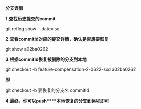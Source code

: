 **分支误删**



**1.查找历史提交的commit**



git reflog show --date=iso



**2.查看commitId对应的提交详情，确认是否想要恢复**



git show a02ba0262

**3.根据commitId恢复被删除的分支到本地**

git checkout -b feature-compensation-2-0622-sxd a02ba0262

**即**

git checkout -b 要恢复的分支名 commitId

**4.****最终，你可以****push****本地恢复的分支到远程即可**